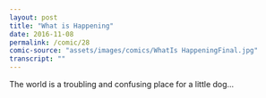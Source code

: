 ```yaml
---
layout: post
title: "What is Happening"
date: 2016-11-08
permalink: /comic/28
comic-source: "assets/images/comics/WhatIs HappeningFinal.jpg"
transcript: ""
---
```


The world is a troubling and confusing place for a little dog...
